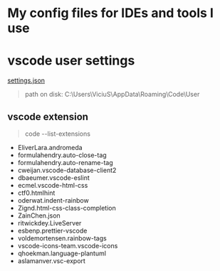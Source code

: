 # My config files for IDEs and tools I use


# vscode user settings
[settings.json](https://github.com/apopovicius/pg/blob/master/config/settings.json)
> 
> path on disk: C:\Users\ViciuS\AppData\Roaming\Code\User

## vscode extension
> code --list-extensions
> 
- EliverLara.andromeda
- formulahendry.auto-close-tag
- formulahendry.auto-rename-tag
- cweijan.vscode-database-client2
- dbaeumer.vscode-eslint
- ecmel.vscode-html-css
- ctf0.htmlhint
- oderwat.indent-rainbow
- Zignd.html-css-class-completion
- ZainChen.json
- ritwickdey.LiveServer
- esbenp.prettier-vscode
- voldemortensen.rainbow-tags
- vscode-icons-team.vscode-icons
- qhoekman.language-plantuml
- aslamanver.vsc-export
